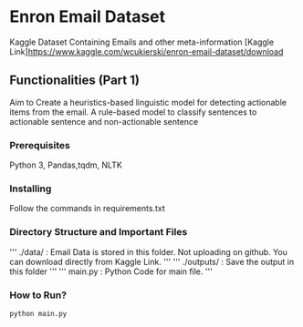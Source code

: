 # Enron Email Dataset

Kaggle Dataset Containing Emails and other meta-information
[Kaggle Link]https://www.kaggle.com/wcukierski/enron-email-dataset/download

## Functionalities (Part 1)

Aim to Create a heuristics-based linguistic model for detecting actionable items from the email. A rule-based model to classify sentences to actionable sentence and non-actionable sentence


### Prerequisites

Python 3, Pandas,tqdm, NLTK

### Installing

Follow the commands in requirements.txt

### Directory Structure and Important Files

'''
./data/ : Email Data is stored in this folder. Not uploading on github. You can download directly from Kaggle Link.
'''
'''
./outputs/ : Save the output in this folder
'''
'''
main.py : Python Code for main file.
'''
### How to Run?
```
python main.py
```
